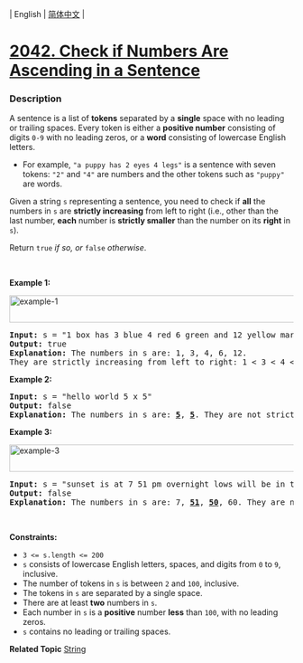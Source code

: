 | English | [简体中文](README.md) |

# [2042. Check if Numbers Are Ascending in a Sentence](https://leetcode-cn.com/problems/check-if-numbers-are-ascending-in-a-sentence)
 ### Description
<p>A sentence is a list of <strong>tokens</strong> separated by a <strong>single</strong> space with no leading or trailing spaces. Every token is either a <strong>positive number</strong> consisting of digits <code>0-9</code> with no leading zeros, or a <strong>word</strong> consisting of lowercase English letters.</p>

<ul>
	<li>For example, <code>&quot;a puppy has 2 eyes 4 legs&quot;</code> is a sentence with seven tokens: <code>&quot;2&quot;</code> and <code>&quot;4&quot;</code> are numbers and the other tokens such as <code>&quot;puppy&quot;</code> are words.</li>
</ul>

<p>Given a string <code>s</code> representing a sentence, you need to check if <strong>all</strong> the numbers in <code>s</code> are <strong>strictly increasing</strong> from left to right (i.e., other than the last number, <strong>each</strong> number is <strong>strictly smaller</strong> than the number on its <strong>right</strong> in <code>s</code>).</p>

<p>Return <code>true</code><em> if so, or </em><code>false</code><em> otherwise</em>.</p>

<p>&nbsp;</p>
<p><strong>Example 1:</strong></p>
<img alt="example-1" src="https://assets.leetcode.com/uploads/2021/09/30/example1.png" style="width: 637px; height: 48px;" />
<pre>
<strong>Input:</strong> s = &quot;1 box has 3 blue 4 red 6 green and 12 yellow marbles&quot;
<strong>Output:</strong> true
<strong>Explanation:</strong> The numbers in s are: 1, 3, 4, 6, 12.
They are strictly increasing from left to right: 1 &lt; 3 &lt; 4 &lt; 6 &lt; 12.
</pre>

<p><strong>Example 2:</strong></p>

<pre>
<strong>Input:</strong> s = &quot;hello world 5 x 5&quot;
<strong>Output:</strong> false
<strong>Explanation:</strong> The numbers in s are: <u><strong>5</strong></u>, <strong><u>5</u></strong>. They are not strictly increasing.
</pre>

<p><strong>Example 3:</strong></p>
<img alt="example-3" src="https://assets.leetcode.com/uploads/2021/09/30/example3.png" style="width: 794px; height: 48px;" />
<pre>
<strong>Input:</strong> s = &quot;sunset is at 7 51 pm overnight lows will be in the low 50 and 60 s&quot;
<strong>Output:</strong> false
<strong>Explanation:</strong> The numbers in s are: 7, <u><strong>51</strong></u>, <u><strong>50</strong></u>, 60. They are not strictly increasing.
</pre>

<p>&nbsp;</p>
<p><strong>Constraints:</strong></p>

<ul>
	<li><code>3 &lt;= s.length &lt;= 200</code></li>
	<li><code>s</code> consists of lowercase English letters, spaces, and digits from <code>0</code> to <code>9</code>, inclusive.</li>
	<li>The number of tokens in <code>s</code> is between <code>2</code> and <code>100</code>, inclusive.</li>
	<li>The tokens in <code>s</code> are separated by a single space.</li>
	<li>There are at least <strong>two</strong> numbers in <code>s</code>.</li>
	<li>Each number in <code>s</code> is a <strong>positive</strong> number <strong>less</strong> than <code>100</code>, with no leading zeros.</li>
	<li><code>s</code> contains no leading or trailing spaces.</li>
</ul>

**Related Topic**  [String](https://leetcode-cn.com/tag/string) 